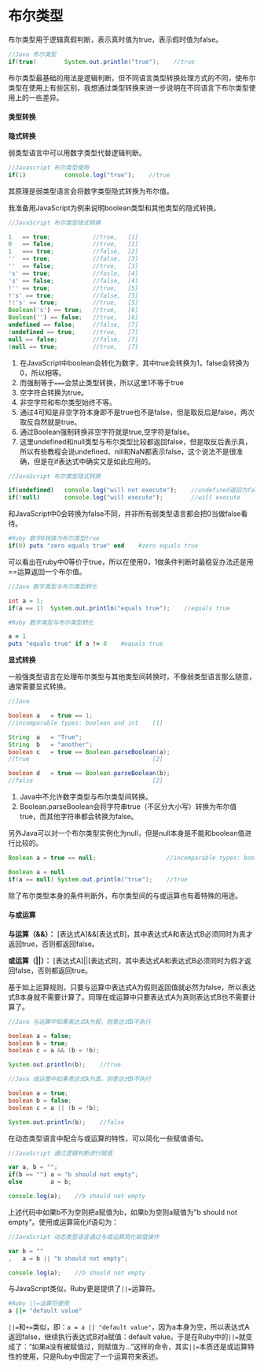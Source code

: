 # 布尔类型

布尔类型用于逻辑真假判断，表示真时值为true，表示假时值为false。

```Java
//Java 布尔类型
if(true)        System.out.println("true");    //true
```
布尔类型最基础的用法是逻辑判断，但不同语言类型转换处理方式的不同，使布尔类型在使用上有些区别，我想通过类型转换来进一步说明在不同语言下布尔类型使用上的一些差异。

#### 类型转换

**隐式转换**

弱类型语言中可以用数字类型代替逻辑判断。
```javascript
//Javascript 布尔类型使用
if(1)           console.log("true");    //true
```
其原理是弱类型语言会将数字类型隐式转换为布尔值。

我准备用JavaScript为例来说明boolean类型和其他类型的隐式转换。
```javascript
//JavaScript 布尔类型隐式转换

1   == true;            //true,   [1]
0   == false;           //true,   [1]
1   === true;           //false,  [2]
''  == true;            //false,  [3]
''  == false;           //true,   [3]
's' == true;            //fasle,  [4]
's' == false;           //false,  [4]
!'' == true;            //true,   [5]
!'s' == true;           //false,  [5]
!!'s' == true;          //true,   [5]
Boolean('s') == true;   //true,   [6]
Boolean('') == false;   //true,   [6]
undefined == false;     //false,  [7]
!undefined == true;     //true,   [7]
null == false;          //false,  [7]
!null == true;          //true,   [7]
```
1. 在JavaScript中boolean会转化为数字，其中true会转换为1，false会转换为0，所以相等。
2. 而强制等于`===`会禁止类型转换，所以这里1不等于true
3. 空字符会转换为true。
4. 非空字符和布尔类型始终不等。
5. 通过4可知是非空字符本身即不是true也不是false，但是取反后是false，两次取反自然就是true。
6. 通过Boolean强制转换非空字符就是true,空字符是false。
7. 这里undefined和null类型与布尔类型比较都返回false，但是取反后表示真，所以有些教程会说undefined、nill和NaN都表示false，这个说法不是很准确，但是在if表达式中确实又是如此应用的。

```javascript
//JavaScript 布尔类型隐式转换

if(undefined)   console.log("will not execute");    //undefined返回为false，不执行后续操作
if(!null)       console.log("will execute");		//will execute
```

和JavaScript中0会转换为false不同，并非所有弱类型语言都会把0当做false看待。

```ruby 
#Ruby 数字0转换为布尔类型true
if(0) puts "zero equals true" end    #zero equals true
```
可以看出在ruby中0等价于true，所以在使用0，1做条件判断时最稳妥办法还是用==运算返回一个布尔值。
```java
//Java 数字类型与布尔类型转化

int a = 1;
if(a == 1)  System.out.println("equals true");    //equals true
```
```Ruby
#Ruby 数字类型与布尔类型转化

a = 1
puts "equals true" if a != 0    #equals true
```

**显式转换**

一般强类型语言在处理布尔类型与其他类型间转换时，不像弱类型语言那么随意，通常需要显式转换。
```java
//Java 

boolean a   = true == 1;          
//incomparable types: boolean and int    [1]

String  a   = "True";
String  b   = "another";
boolean c   = true == Boolean.parseBoolean(a);
//true                                   [2]

boolean d   = true == Boolean.parseBoolean(b);
//false                                  [2]
```
1. Java中不允许数字类型与布尔类型间转换。
2. Boolean.parseBoolean会将字符串true（不区分大小写）转换为布尔值true，而其他字符串都会转换为false。

另外Java可以对一个布尔类型实例化为null，但是null本身是不能和boolean值进行比较的。

```java
Boolean a = true == null;                    //incomparable types: boolean and <null>

Boolean a = null
if(a == null) System.out.println("true");    //true
```

除了布尔类型本身的条件判断外，布尔类型间的与或运算也有着特殊的用途。

#### 与或运算

**与运算（&&）：** [表达式A]&&[表达式B]，其中表达式A和表达式B必须同时为真才返回true，否则都返回false。

**或运算（||）：** [表达式A]||[表达式B]，其中表达式A和表达式B必须同时为假才返回false，否则都返回true。

基于如上运算规则，只要与运算中表达式A为假则返回值就必然为false，所以表达式B本身就不需要计算了。同理在或运算中只要表达式A为真则表达式B也不需要计算了。

```java
//Java 与运算中如果表达式A为假，则表达式B不执行

boolean a = false;
boolean b = true;
boolean c = a && (b = !b);

System.out.println(b);    //true
```
```java
//Java 或运算中如果表达式A为真，则表达式B不执行

boolean a = true;
boolean b = false;
boolean c = a || (b = !b);

System.out.println(b);    //false
```

在动态类型语言中配合与或运算的特性，可以简化一些赋值语句。

```javascript
//JavaScript 通过逻辑判断进行赋值

var a, b = "";
if(b == "") a = "b should not empty";
else        a = b;

console.log(a);    //b should not empty
```

上述代码中如果b不为空则把a赋值为b，如果b为空则a赋值为"b should not empty"。使用或运算简化if语句为：

```javascript
//JavaScript 动态类型语言通过与或运算简化赋值操作

var b = ""
,   a = b || "b should not empty";

console.log(a);    //b should not empty
```

与JavaScript类似，Ruby更是提供了`||=`运算符。

```ruby
#Ruby ||=运算符使用
a ||= "default value"
```
`||=`和`+=`类似，即：`a = a || "default value"`，因为a本身为空，所以表达式A返回false，继续执行表达式B对a赋值：default value。于是在Ruby中的`||=`就变成了：“如果a没有被赋值过，则赋值为...”这样的命令，其实`||=`本质还是或运算特性的使用，只是Ruby中固定了一个运算符来表述。
